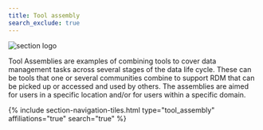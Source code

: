 ```yaml
---
title: Tool assembly
search_exclude: true
---
```


<img class="section-image ms-4 mb-4" src="{{ '/assets/img/section-icons/arrows-to-dot-light.svg' | relative_url }}" alt="section logo" >

Tool Assemblies are examples of combining  tools to cover data management tasks across several stages of the data life cycle. These can be tools that one or several communities combine to support RDM that can be picked up or accessed and used by others. The assemblies are aimed for users in a specific location and/or for users within a specific domain.

{% include section-navigation-tiles.html type="tool_assembly" affiliations="true" search="true" %}
